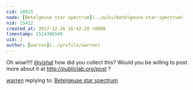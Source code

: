 ```yaml
---
cid: 18015
node: [Betelgeuse star spectrum](../wiki/betelgeuse-star-spectrum)
nid: 15412
created_at: 2017-12-26 16:42:28 +0000
timestamp: 1514306548
uid: 1
author: [warren](../profile/warren)
---
```


Oh wow!!!! [@vishal](/profile/vishal) how did you collect this? Would you be willing to post more about it at http://publiclab.org/post ?

[warren](../profile/warren) replying to: [Betelgeuse star spectrum](../wiki/betelgeuse-star-spectrum)

